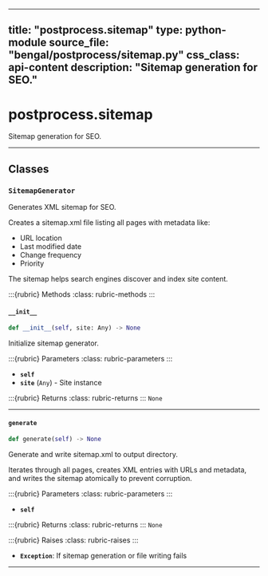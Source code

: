 
---
title: "postprocess.sitemap"
type: python-module
source_file: "bengal/postprocess/sitemap.py"
css_class: api-content
description: "Sitemap generation for SEO."
---

# postprocess.sitemap

Sitemap generation for SEO.

---

## Classes

### `SitemapGenerator`


Generates XML sitemap for SEO.

Creates a sitemap.xml file listing all pages with metadata like:
- URL location
- Last modified date
- Change frequency
- Priority

The sitemap helps search engines discover and index site content.




:::{rubric} Methods
:class: rubric-methods
:::
#### `__init__`
```python
def __init__(self, site: Any) -> None
```

Initialize sitemap generator.



:::{rubric} Parameters
:class: rubric-parameters
:::
- **`self`**
- **`site`** (`Any`) - Site instance

:::{rubric} Returns
:class: rubric-returns
:::
`None`




---
#### `generate`
```python
def generate(self) -> None
```

Generate and write sitemap.xml to output directory.

Iterates through all pages, creates XML entries with URLs and metadata,
and writes the sitemap atomically to prevent corruption.



:::{rubric} Parameters
:class: rubric-parameters
:::
- **`self`**

:::{rubric} Returns
:class: rubric-returns
:::
`None`

:::{rubric} Raises
:class: rubric-raises
:::
- **`Exception`**: If sitemap generation or file writing fails



---
